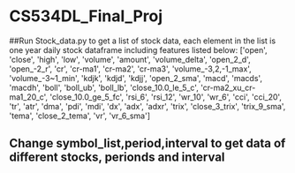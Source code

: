 # CS534DL_Final_Proj
##Run Stock_data.py to get a list of stock data, each element in the list is one year daily stock dataframe including features listed below:
['open', 'close', 'high', 'low', 'volume', 'amount', 'volume_delta',
       'open_2_d', 'open_-2_r', 'cr', 'cr-ma1', 'cr-ma2', 'cr-ma3',
       'volume_-3,2,-1_max', 'volume_-3~1_min', 'kdjk', 'kdjd', 'kdjj',
       'open_2_sma', 'macd', 'macds', 'macdh', 'boll', 'boll_ub', 'boll_lb',
       'close_10.0_le_5_c', 'cr-ma2_xu_cr-ma1_20_c', 'close_10.0_ge_5_fc',
       'rsi_6', 'rsi_12', 'wr_10', 'wr_6', 'cci', 'cci_20', 'tr', 'atr', 'dma',
       'pdi', 'mdi', 'dx', 'adx', 'adxr', 'trix', 'close_3_trix', 'trix_9_sma',
       'tema', 'close_2_tema', 'vr', 'vr_6_sma']

## Change symbol_list,period,interval to get data of different stocks, perionds and interval
